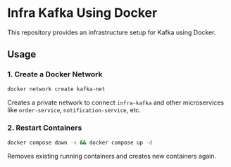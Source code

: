 # Infra Kafka Using Docker

This repository provides an infrastructure setup for Kafka using Docker.

## Usage

### 1. Create a Docker Network

```sh
docker network create kafka-net
```
Creates a private network to connect `infra-kafka` and other microservices like `order-service`, `notification-service`, etc.

### 2. Restart Containers

```sh
docker compose down -v && docker compose up -d
```
Removes existing running containers and creates new containers again.